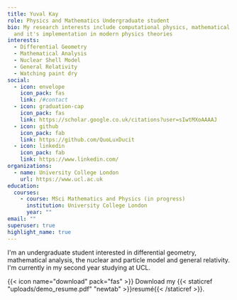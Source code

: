 ```yaml
---
title: Yuval Kay
role: Physics and Mathematics Undergraduate student
bio: My research interests include computational physics, mathematical analysis
  and it's implementation in modern physics theories
interests:
  - Differential Geometry
  - Mathematical Analysis
  - Nuclear Shell Model
  - General Relativity
  - Watching paint dry
social:
  - icon: envelope
    icon_pack: fas
    link: /#contact
  - icon: graduation-cap
    icon_pack: fas
    link: https://scholar.google.co.uk/citations?user=sIwtMXoAAAAJ
  - icon: github
    icon_pack: fab
    link: https://github.com/QuoLuxDucit
  - icon: linkedin
    icon_pack: fab
    link: https://www.linkedin.com/
organizations:
  - name: University College London
    url: https://www.ucl.ac.uk
education:
  courses:
    - course: MSci Mathematics and Physics (in progress)
      institution: University College London
      year: ""
email: ""
superuser: true
highlight_name: true
---
```

I'm an undergraduate student interested in differential geometry, mathematical analysis, the nuclear and particle model and general relativity. I'm currently in my second year studying at UCL.

{{< icon name="download" pack="fas" >}} Download my {{< staticref "uploads/demo_resume.pdf" "newtab" >}}resumé{{< /staticref >}}.